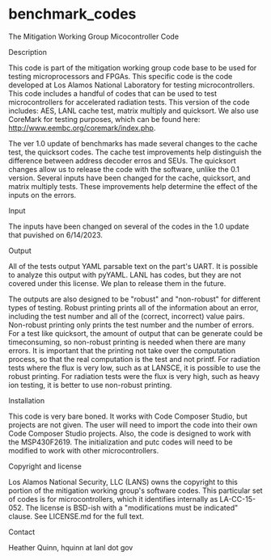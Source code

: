 # benchmark_codes

The Mitigation Working Group Micocontroller Code

Description

This code is part of the mitigation working group code base to be used
for testing microprocessors and FPGAs.  This specific code is the code
developed at Los Alamos National Laboratory for testing
microcontrollers.  This code includes a handful of codes that can be
used to test microcontrollers for accelerated radiation tests.  This
version of the code includes: AES, LANL cache test, matrix multiply
and quicksort.  We also use CoreMark for testing purposes, which can
be found here: http://www.eembc.org/coremark/index.php.

The ver 1.0 update of benchmarks has made several changes to the cache
test, the quicksort codes.  The cache test improvements help
distinguish the difference between address decoder erros and SEUs.
The quicksort changes allow us to release the code with the software,
unlike the 0.1 version.  Several inputs have been changed for the
cache, quicksort, and matrix multiply tests.  These improvements help
determine the effect of the inputs on the errors.

Input

The inputs have been changed on several of the codes in the 1.0 update
that puvished on 6/14/2023.

Output

All of the tests output YAML parsable text on the part's UART.  It is
possible to analyze this output with pyYAML.  LANL has codes, but they
are not covered under this license.  We plan to release them in the
future.  

The outputs are also designed to be "robust" and "non-robust" for
different types of testing.  Robust printing prints all of the
information about an error, including the test number and all of the
(correct, incorrect) value pairs.  Non-robust printing only prints the
test number and the number of errors.  For a test like quicksort, the
amount of output that can be generate could be timeconsuming, so
non-robust printing is needed when there are many errors.  It is
important that the printing not take over the computation process, so
that the real computation is the test and not printf.  For radiation
tests where the flux is very low, such as at LANSCE, it is possible to
use the robust printing.  For radiation tests were the flux is very
high, such as heavy ion testing, it is better to use non-robust
printing.

Installation

This code is very bare boned.  It works with Code Composer Studio, but
projects are not given.  The user will need to import the code into their
own Code Composer Studio projects.  Also, the code is designed to work with
the MSP430F2619.  The initialization and putc codes will need to be 
modified to work with other microcontrollers.

Copyright and license

Los Alamos National Security, LLC (LANS) owns the copyright to this
portion of the mitigation working group's software codes.  This
particular set of codes is for microcontrollers, which it identifies
internally as LA-CC-15-052. The license is BSD-ish with a
"modifications must be indicated" clause. See LICENSE.md for the full
text.

Contact

Heather Quinn, hquinn at lanl dot gov
